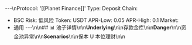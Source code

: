 ---\nProtocol: '[[Planet Finance]]'
Type: Deposit
Chain:
- BSC
Risk: 低风险
Token: USDT
APR-Low: 0.05
APR-High: 0.1
Market:
- 通用
---\n\n## 📊 池子详情\n\n**Underlying**\n\n存款金库\n\n**Danger**\n\n资金池异常\n\n**Scenarios**\n\n保本 U 本位理财\n\n